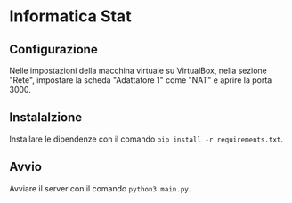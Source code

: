 # Informatica Stat

## Configurazione
Nelle impostazioni della macchina virtuale su VirtualBox, nella sezione "Rete", impostare la scheda "Adattatore 1" come "NAT" e aprire la porta 3000.

## Instalalzione
Installare le dipendenze con il comando `pip install -r requirements.txt`.

## Avvio
Avviare il server con il comando `python3 main.py`.